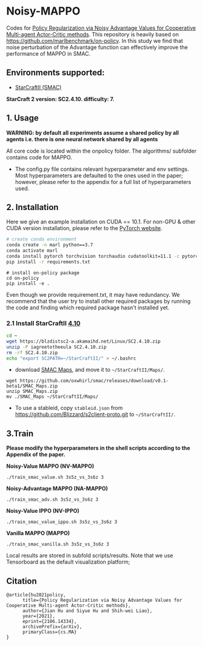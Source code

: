 # Noisy-MAPPO
Codes for [Policy Regularization via Noisy Advantage Values for Cooperative Multi-agent Actor-Critic methods](https://arxiv.org/abs/2106.14334). This repository is heavily based on https://github.com/marlbenchmark/on-policy. In this study we find that noise perturbation of the Advantage function can effectively improve the performance of MAPPO in SMAC.

## Environments supported:

- [StarCraftII (SMAC)](https://github.com/oxwhirl/smac)

**StarCraft 2 version: SC2.4.10. difficulty: 7.**

## 1. Usage
**WARNING: by default all experiments assume a shared policy by all agents i.e. there is one neural network shared by all agents**

All core code is located within the onpolicy folder. The algorithms/ subfolder contains code
for MAPPO. 

* The config.py file contains relevant hyperparameter and env settings. Most hyperparameters are defaulted to the ones
used in the paper; however, please refer to the appendix for a full list of hyperparameters used. 

## 2. Installation

 Here we give an example installation on CUDA == 10.1. For non-GPU & other CUDA version installation, please refer to the [PyTorch website](https://pytorch.org/get-started/locally/).

``` Bash
# create conda environment
conda create -n marl python==3.7
conda activate marl
conda install pytorch torchvision torchaudio cudatoolkit=11.1 -c pytorch-lts -c nvidia
pip install -r requirements.txt
```

```
# install on-policy package
cd on-policy
pip install -e .
```

Even though we provide requirement.txt, it may have redundancy. We recommend that the user try to install other required packages by running the code and finding which required package hasn't installed yet.

### 2.1 Install StarCraftII [4.10](https://blzdistsc2-a.akamaihd.net/Linux/SC2.4.10.zip)

``` Bash
cd ~
wget https://blzdistsc2-a.akamaihd.net/Linux/SC2.4.10.zip
unzip -P iagreetotheeula SC2.4.10.zip
rm -rf SC2.4.10.zip
echo "export SC2PATH=~/StarCraftII/" > ~/.bashrc
```

* download [SMAC Maps](https://github.com/oxwhirl/smac/releases/download/v1/SMAC_Maps_V1.tar.gz), and move it to `~/StarCraftII/Maps/`.
```
wget https://github.com/oxwhirl/smac/releases/download/v0.1-beta1/SMAC_Maps.zip
unzip SMAC_Maps.zip
mv ./SMAC_Maps ~/StarCraftII/Maps/
```

* To use a stableid, copy `stableid.json` from https://github.com/Blizzard/s2client-proto.git to `~/StarCraftII/`.

## 3.Train
**Please modify the hyperparameters in the shell scripts according to the Appendix of the paper.**

**Noisy-Value MAPPO (NV-MAPPO)**

```
./train_smac_value.sh 3s5z_vs_3s6z 3
```

**Noisy-Advantage MAPPO (NA-MAPPO)**

```
./train_smac_adv.sh 3s5z_vs_3s6z 3
```

**Noisy-Value IPPO (NV-IPPO)**

```
./train_smac_value_ippo.sh 3s5z_vs_3s6z 3
```

**Vanilla MAPPO (MAPPO)**

```
./train_smac_vanilla.sh 3s5z_vs_3s6z 3
```

Local results are stored in subfold scripts/results. Note that we use Tensorboard as the default visualization platform;

## Citation
```
@article{hu2021policy,
      title={Policy Regularization via Noisy Advantage Values for Cooperative Multi-agent Actor-Critic methods}, 
      author={Jian Hu and Siyue Hu and Shih-wei Liao},
      year={2021},
      eprint={2106.14334},
      archivePrefix={arXiv},
      primaryClass={cs.MA}
}
```
